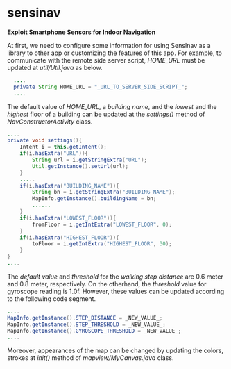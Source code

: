 # sensinav
**Exploit Smartphone Sensors for Indoor Navigation**

At first, we need to configure some information for using SensInav as a library to other app or customizing the features of this app. For example, to communicate with the remote side server script, _HOME_URL_ must be updated at _util/Util.java_ as below.

```java
  ....
  private String HOME_URL = "_URL_TO_SERVER_SIDE_SCRIPT_";
  ....
```

The default value of _HOME_URL_, a _building name_, and the _lowest_ and the _highest_ floor of a building can be updated at the _settings()_ method of _NavConstructorActivity_ class.

```java
....
private void settings(){
    Intent i = this.getIntent();
    if(i.hasExtra("URL")){
        String url = i.getStringExtra("URL");
        Util.getInstance().setUrl(url);
    }
    .....
    if(i.hasExtra("BUILDING_NAME")){
        String bn = i.getStringExtra("BUILDING_NAME");
        MapInfo.getInstance().buildingName = bn;
        ......
    }
    if(i.hasExtra("LOWEST_FLOOR")){
        fromFloor = i.getIntExtra("LOWEST_FLOOR", 0);
    }
    if(i.hasExtra("HIGHEST_FLOOR")){
        toFloor = i.getIntExtra("HIGHEST_FLOOR", 30);
    }
}
....
```

The _default value_ and _threshold_ for the _walking step _distance__ are 0.6 meter and 0.8 meter, respectively. On the otherhand, the _threshold_ value for gyroscope reading is 1.0f. However, these values can be updated according to the following code segment.
```java
....
MapInfo.getInstance().STEP_DISTANCE = _NEW_VALUE_;
MapInfo.getInstance().STEP_THRESHOLD = _NEW_VALUE_;
MapInfo.getInstance().GYROSCOPE_THRESHOLD = _NEW_VALUE_;
....
```
Moreover, appearances of the map can be changed by updating the colors, strokes at _init()_ method of _mapview/MyCanvas.java_ class.
